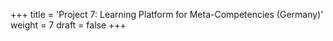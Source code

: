 +++
title = 'Project 7: Learning Platform for Meta-Competencies (Germany)'
weight = 7
draft = false
+++